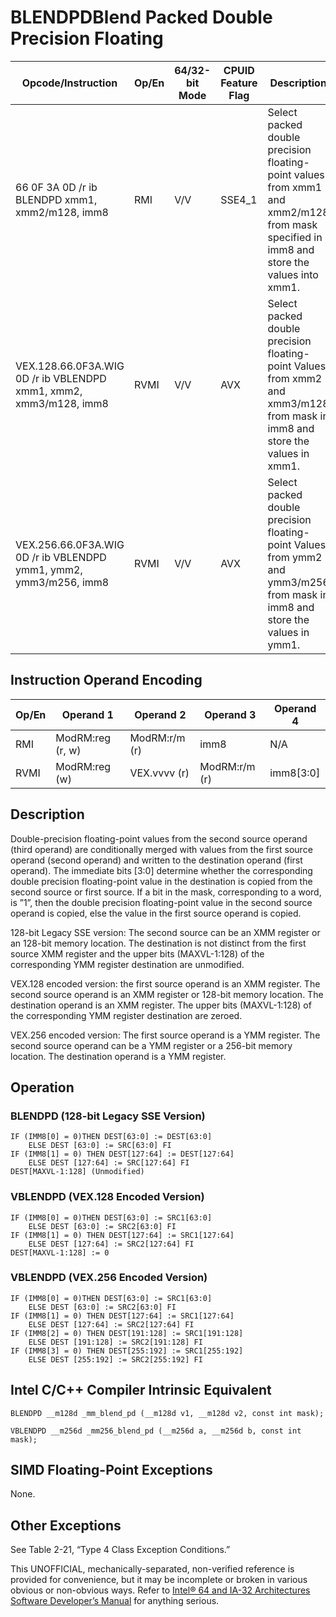 # BLENDPD**Blend Packed Double Precision Floating**

| Opcode/Instruction                                                | Op/En | 64/32-bit Mode | CPUID Feature Flag | Description                                                                                                                              |
| ----------------------------------------------------------------- | ----- | -------------- | ------------------ | ---------------------------------------------------------------------------------------------------------------------------------------- |
| 66 0F 3A 0D /r ib BLENDPD xmm1, xmm2/m128, imm8                   | RMI   | V/V            | SSE4_1             | Select packed double precision floating-point values from xmm1 and xmm2/m128 from mask specified in imm8 and store the values into xmm1. |
| VEX.128.66.0F3A.WIG 0D /r ib VBLENDPD xmm1, xmm2, xmm3/m128, imm8 | RVMI  | V/V            | AVX                | Select packed double precision floating-point Values from xmm2 and xmm3/m128 from mask in imm8 and store the values in xmm1.             |
| VEX.256.66.0F3A.WIG 0D /r ib VBLENDPD ymm1, ymm2, ymm3/m256, imm8 | RVMI  | V/V            | AVX                | Select packed double precision floating-point Values from ymm2 and ymm3/m256 from mask in imm8 and store the values in ymm1.             |

## Instruction Operand Encoding

| Op/En | Operand 1        | Operand 2     | Operand 3     | Operand 4 |
| ----- | ---------------- | ------------- | ------------- | --------- |
| RMI   | ModRM:reg (r, w) | ModRM:r/m (r) | imm8          | N/A       |
| RVMI  | ModRM:reg (w)    | VEX.vvvv (r)  | ModRM:r/m (r) | imm8[3:0] |

## Description

Double-precision floating-point values from the second source operand (third operand) are conditionally merged with values from the first source operand (second operand) and written to the destination operand (first operand). The immediate bits [3:0] determine whether the corresponding double precision floating-point value in the destination is copied from the second source or first source. If a bit in the mask, corresponding to a word, is ”1”, then the double precision floating-point value in the second source operand is copied, else the value in the first source operand is copied.

128-bit Legacy SSE version: The second source can be an XMM register or an 128-bit memory location. The destination is not distinct from the first source XMM register and the upper bits (MAXVL-1:128) of the corresponding YMM register destination are unmodified.

VEX.128 encoded version: the first source operand is an XMM register. The second source operand is an XMM register or 128-bit memory location. The destination operand is an XMM register. The upper bits (MAXVL-1:128) of the corresponding YMM register destination are zeroed.

VEX.256 encoded version: The first source operand is a YMM register. The second source operand can be a YMM register or a 256-bit memory location. The destination operand is a YMM register.

## Operation

### BLENDPD (128-bit Legacy SSE Version)

```
IF (IMM8[0] = 0)THEN DEST[63:0] := DEST[63:0]
    ELSE DEST [63:0] := SRC[63:0] FI
IF (IMM8[1] = 0) THEN DEST[127:64] := DEST[127:64]
    ELSE DEST [127:64] := SRC[127:64] FI
DEST[MAXVL-1:128] (Unmodified)

```

### VBLENDPD (VEX.128 Encoded Version)

```
IF (IMM8[0] = 0)THEN DEST[63:0] := SRC1[63:0]
    ELSE DEST [63:0] := SRC2[63:0] FI
IF (IMM8[1] = 0) THEN DEST[127:64] := SRC1[127:64]
    ELSE DEST [127:64] := SRC2[127:64] FI
DEST[MAXVL-1:128] := 0

```

### VBLENDPD (VEX.256 Encoded Version)

```
IF (IMM8[0] = 0)THEN DEST[63:0] := SRC1[63:0]
    ELSE DEST [63:0] := SRC2[63:0] FI
IF (IMM8[1] = 0) THEN DEST[127:64] := SRC1[127:64]
    ELSE DEST [127:64] := SRC2[127:64] FI
IF (IMM8[2] = 0) THEN DEST[191:128] := SRC1[191:128]
    ELSE DEST [191:128] := SRC2[191:128] FI
IF (IMM8[3] = 0) THEN DEST[255:192] := SRC1[255:192]
    ELSE DEST [255:192] := SRC2[255:192] FI

```

## Intel C/C++ Compiler Intrinsic Equivalent

```
BLENDPD __m128d _mm_blend_pd (__m128d v1, __m128d v2, const int mask);

```

```
VBLENDPD __m256d _mm256_blend_pd (__m256d a, __m256d b, const int mask);

```

## SIMD Floating-Point Exceptions

None.

## Other Exceptions

See Table 2-21, “Type 4 Class Exception Conditions.”

This UNOFFICIAL, mechanically-separated, non-verified reference is provided for convenience, but it may be
incomplete or broken in various obvious or non-obvious
ways. Refer to [Intel® 64 and IA-32 Architectures Software Developer’s Manual](https://software.intel.com/en-us/download/intel-64-and-ia-32-architectures-sdm-combined-volumes-1-2a-2b-2c-2d-3a-3b-3c-3d-and-4) for anything serious.
